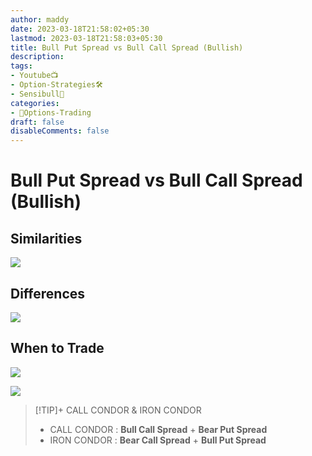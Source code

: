 ```yaml
---
author: maddy
date: 2023-03-18T21:58:02+05:30
lastmod: 2023-03-18T21:58:03+05:30
title: Bull Put Spread vs Bull Call Spread (Bullish)
description: 
tags:
- Youtube📺
- Option-Strategies🛠️
- Sensibull🐂
categories: 
- 🤹Options-Trading
draft: false
disableComments: false
---
```

# Bull Put Spread vs Bull Call Spread (Bullish)

## Similarities

![](https://i.imgur.com/ZqlZlm5.png)

## Differences

![](https://i.imgur.com/mgt7doO.png)

## When to Trade

![](https://i.imgur.com/QFYoJMv.png)

 ![](https://i.imgur.com/iwpLlL9.png)

>[!TIP]+ CALL CONDOR & IRON CONDOR
> - CALL CONDOR : **Bull Call Spread** + **Bear Put Spread**
> - IRON CONDOR : **Bear Call Spread** + **Bull Put Spread**